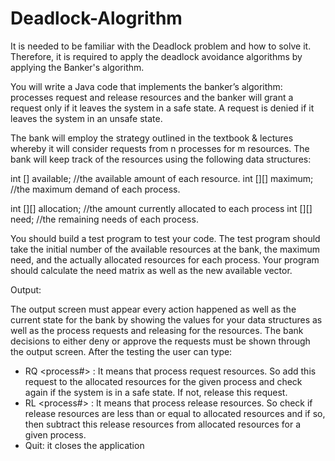 # Deadlock-Alogrithm

It is needed to be familiar with the Deadlock problem and how to solve it. 
Therefore, it is required to apply the deadlock avoidance algorithms by applying the Banker's algorithm.

You will write a Java code that implements the banker’s algorithm: processes request and release resources and the banker will grant a request only if it leaves the system in a safe state. A request is denied if it leaves the system in an unsafe state.

The bank will employ the strategy outlined in the textbook & lectures whereby it will consider requests from n processes for m resources. The bank will keep track of the resources using the following data structures:

int [] available;	//the available amount of each resource.
int [][] maximum;	//the maximum demand of each process.

int [][] allocation;	//the amount currently allocated to each process int [][] need;	//the remaining needs of each process.



You should build a test program to test your code. The test program should take the initial number of the available resources at the bank, the maximum need, and the actually allocated resources for each process. Your program should calculate the need matrix as well as the new available vector.


Output:

The output screen must appear every action happened as well as the current state for the bank by showing the values for your data structures as well as the process requests and releasing for the resources. The bank decisions to either deny or approve the requests must be shown through the output screen.
After the testing the user can type:
 
-	RQ <process#> <r1> <r2> <r3>: It means that process request resources. So add this request to the allocated resources for the given process and check again if the system is in a safe state. If not, release this request.
-	RL <process#> <r1> <r2> <r3>: It means that process release resources. So check if release resources are less than or equal to allocated resources and if so, then subtract this release resources from allocated resources for a given process.
-	Quit: it closes the application
